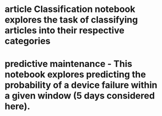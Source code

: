 # article Classification notebook explores the task of classifying articles into their respective categories

# predictive maintenance - This notebook explores predicting the probability of a device failure within a given window (5 days considered here).
